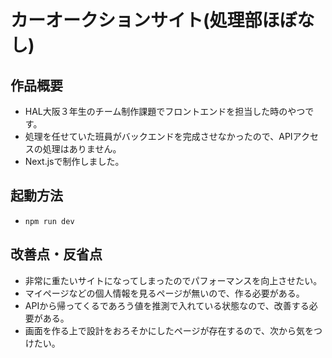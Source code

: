 # カーオークションサイト(処理部ほぼなし)
## 作品概要
- HAL大阪３年生のチーム制作課題でフロントエンドを担当した時のやつです。
- 処理を任せていた班員がバックエンドを完成させなかったので、APIアクセスの処理はありません。
- Next.jsで制作しました。
## 起動方法
- `npm run dev`
## 改善点・反省点
- 非常に重たいサイトになってしまったのでパフォーマンスを向上させたい。
- マイページなどの個人情報を見るページが無いので、作る必要がある。
- APIから帰ってくるであろう値を推測で入れている状態なので、改善する必要がある。
- 画面を作る上で設計をおろそかにしたページが存在するので、次から気をつけたい。
